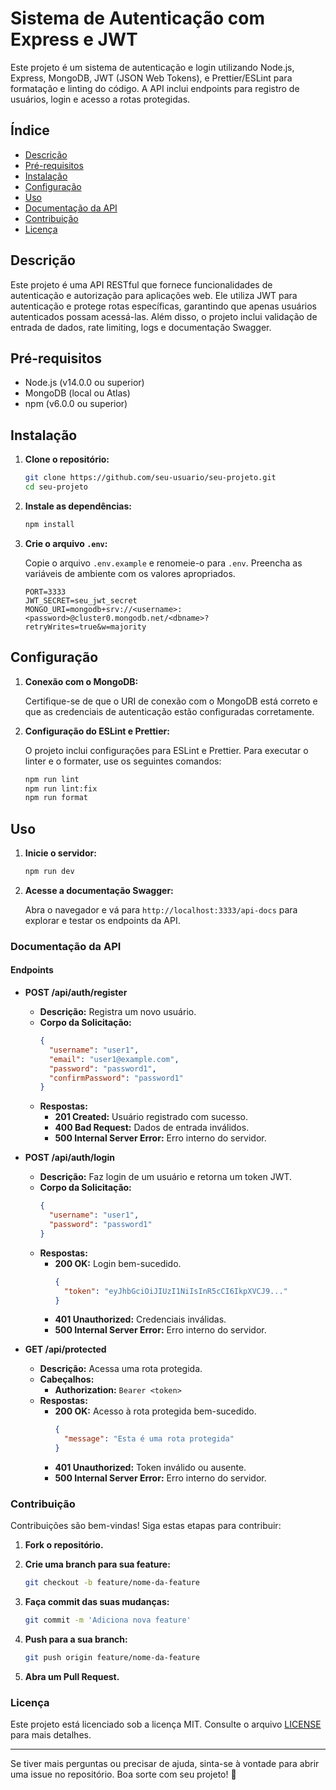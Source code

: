 # Sistema de Autenticação com Express e JWT

Este projeto é um sistema de autenticação e login utilizando Node.js, Express, MongoDB, JWT (JSON Web Tokens), e Prettier/ESLint para formatação e linting do código. A API inclui endpoints para registro de usuários, login e acesso a rotas protegidas.

## Índice

- [Descrição](#descrição)
- [Pré-requisitos](#pré-requisitos)
- [Instalação](#instalação)
- [Configuração](#configuração)
- [Uso](#uso)
- [Documentação da API](#documentação-da-api)
- [Contribuição](#contribuição)
- [Licença](#licença)

## Descrição

Este projeto é uma API RESTful que fornece funcionalidades de autenticação e autorização para aplicações web. Ele utiliza JWT para autenticação e protege rotas específicas, garantindo que apenas usuários autenticados possam acessá-las. Além disso, o projeto inclui validação de entrada de dados, rate limiting, logs e documentação Swagger.

## Pré-requisitos

- Node.js (v14.0.0 ou superior)
- MongoDB (local ou Atlas)
- npm (v6.0.0 ou superior)

## Instalação

1. **Clone o repositório:**

   ```sh
   git clone https://github.com/seu-usuario/seu-projeto.git
   cd seu-projeto
   ```

2. **Instale as dependências:**

   ```sh
   npm install
   ```

3. **Crie o arquivo `.env`:**

   Copie o arquivo `.env.example` e renomeie-o para `.env`. Preencha as variáveis de ambiente com os valores apropriados.

   ```env
   PORT=3333
   JWT_SECRET=seu_jwt_secret
   MONGO_URI=mongodb+srv://<username>:<password>@cluster0.mongodb.net/<dbname>?retryWrites=true&w=majority
   ```

## Configuração

1. **Conexão com o MongoDB:**

   Certifique-se de que o URI de conexão com o MongoDB está correto e que as credenciais de autenticação estão configuradas corretamente.

2. **Configuração do ESLint e Prettier:**

   O projeto inclui configurações para ESLint e Prettier. Para executar o linter e o formater, use os seguintes comandos:

   ```sh
   npm run lint
   npm run lint:fix
   npm run format
   ```

## Uso

1. **Inicie o servidor:**

   ```sh
   npm run dev
   ```

2. **Acesse a documentação Swagger:**

   Abra o navegador e vá para `http://localhost:3333/api-docs` para explorar e testar os endpoints da API.

### Documentação da API

#### Endpoints

- **POST /api/auth/register**
  - **Descrição:** Registra um novo usuário.
  - **Corpo da Solicitação:**
    ```json
    {
      "username": "user1",
      "email": "user1@example.com",
      "password": "password1",
      "confirmPassword": "password1"
    }
    ```
  - **Respostas:**
    - **201 Created:** Usuário registrado com sucesso.
    - **400 Bad Request:** Dados de entrada inválidos.
    - **500 Internal Server Error:** Erro interno do servidor.

- **POST /api/auth/login**
  - **Descrição:** Faz login de um usuário e retorna um token JWT.
  - **Corpo da Solicitação:**
    ```json
    {
      "username": "user1",
      "password": "password1"
    }
    ```
  - **Respostas:**
    - **200 OK:** Login bem-sucedido.
      ```json
      {
        "token": "eyJhbGciOiJIUzI1NiIsInR5cCI6IkpXVCJ9..."
      }
      ```
    - **401 Unauthorized:** Credenciais inválidas.
    - **500 Internal Server Error:** Erro interno do servidor.

- **GET /api/protected**
  - **Descrição:** Acessa uma rota protegida.
  - **Cabeçalhos:**
    - **Authorization:** `Bearer <token>`
  - **Respostas:**
    - **200 OK:** Acesso à rota protegida bem-sucedido.
      ```json
      {
        "message": "Esta é uma rota protegida"
      }
      ```
    - **401 Unauthorized:** Token inválido ou ausente.
    - **500 Internal Server Error:** Erro interno do servidor.

### Contribuição

Contribuições são bem-vindas! Siga estas etapas para contribuir:

1. **Fork o repositório.**
2. **Crie uma branch para sua feature:**

   ```sh
   git checkout -b feature/nome-da-feature
   ```

3. **Faça commit das suas mudanças:**

   ```sh
   git commit -m 'Adiciona nova feature'
   ```

4. **Push para a sua branch:**

   ```sh
   git push origin feature/nome-da-feature
   ```

5. **Abra um Pull Request.**

### Licença

Este projeto está licenciado sob a licença MIT. Consulte o arquivo [LICENSE](LICENSE) para mais detalhes.

---

Se tiver mais perguntas ou precisar de ajuda, sinta-se à vontade para abrir uma issue no repositório. Boa sorte com seu projeto! 🚀
